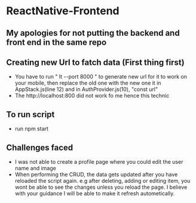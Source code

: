 # ReactNative-Frontend

## My apologies for not putting the backend and front end in the same repo

## Creating new Url to fatch data (First thing first)
- You have to run " lt --port 8000 " to generate new url for it to work on your mobile, then replace the old one with the new one it in AppStack.js(line 12) and in AuthProvider.js(10), "const url" 
- The http://localhost:800 did not work fo me hence this technic

## To run script
- run npm start

## Challenges faced
- I was not able to create a profile page where you could edit the user name and image
- When performing the CRUD, the data gets updated after you have reloaded the script again. 
e.g after deleting, adding or editing item, you wont be able to see the changes unless you reload the page. I believe with your guidance I will be able to make it refresh autometically.


